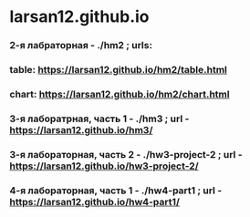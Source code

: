# larsan12.github.io

### 2-я лабраторная - ./hm2 ; urls:
### table: https://larsan12.github.io/hm2/table.html
### chart: https://larsan12.github.io/hm2/chart.html

### 3-я лаборатрная, часть 1 - ./hm3 ; url - https://larsan12.github.io/hm3/

### 3-я лабораторная, часть 2 - ./hw3-project-2 ; url - https://larsan12.github.io/hw3-project-2/

### 4-я лабораторная, часть 1 - ./hw4-part1 ; url - https://larsan12.github.io/hw4-part1/
